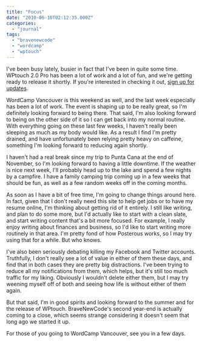 ```yaml
---
title: "Focus"
date: "2010-06-10T02:12:35.000Z"
categories: 
  - "journal"
tags: 
  - "bravenewcode"
  - "wordcamp"
  - "wptouch"
---
```


I've been busy lately, busier in fact that I've been in quite some time. WPtouch 2.0 Pro has been a lot of work and a lot of fun, and we're getting ready to release it shortly. If you're interested in checking it out, [sign up for updates](http://wptouch.com).

WordCamp Vancouver is this weekend as well, and the last week especially has been a lot of work. The event is shaping up to be really great, so I'm definitely looking forward to being there. That said, I'm also looking forward to being on the other side of it so I can get back into my normal routine. With everything going on these last few weeks, I haven't really been sleeping as much as my body would like. As a result I find I'm pretty drained, and have unfortunately been relying pretty heavy on caffeine, something I'm looking forward to reducing again shortly.

I haven't had a real break since my trip to Punta Cana at the end of November, so I'm looking forward to having a little downtime. If the weather is nice next week, I'll probably head up to the lake and spend a few nights by a campfire. I have a family camping trip coming up in a few weeks that should be fun, as well as a few random weeks off in the coming months.

As soon as I have a bit of free time, I'm going to change things around here. In fact, given that I don't really need this site to help get jobs or to have my resume online, I'm thinking about getting rid of it entirely. I still like writing, and plan to do some more, but I'd actually like to start with a clean slate, and start writing content that's a bit more focused. For example, I really enjoy writing about finances and business, so I'd like to start writing more routinely in that area. I'm pretty fond of how Posterous works, so I may try using that for a while. But who knows.

I've also been seriously debating killing my Facebook and Twitter accounts. Truthfully, I don't really see a lot of value in either of them these days, and find that in both cases they are pretty big distractions. I've been trying to reduce all my notifications from them, which helps, but it's still too much traffic for my liking. Obviously I wouldn't delete either them, but I may try weening myself off of both and seeing how life is without either of them again.

But that said, I'm in good spirits and looking forward to the summer and for the release of WPtouch. BraveNewCode's second year-end is actually coming to a close, which seems strange considering it doesn't seem that long ago we started it up.

For those of you going to WordCamp Vancouver, see you in a few days.
